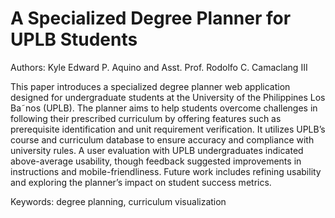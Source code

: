 # A Specialized Degree Planner for UPLB Students

Authors: Kyle Edward P. Aquino and Asst. Prof. Rodolfo C. Camaclang III

This paper introduces a specialized degree planner web application designed for undergraduate students at the University of the Philippines Los Ba˜nos (UPLB). The planner aims to help students overcome challenges in following their prescribed curriculum by offering features such as prerequisite identification and unit requirement verification. It utilizes UPLB’s course and curriculum database to ensure accuracy and compliance with university rules. A user evaluation with UPLB undergraduates indicated above-average usability, though feedback suggested improvements in instructions and mobile-friendliness. Future work includes refining usability and exploring the planner’s impact on student success metrics.

Keywords: degree planning, curriculum visualization
